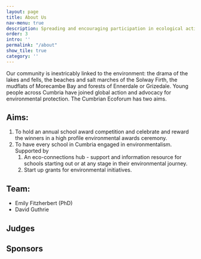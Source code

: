 ```yaml
---
layout: page
title: About Us
nav-menu: true
description: Spreading and encouraging participation in ecological activity in Cumbria
order: 3
intro: ''
permalink: "/about"
show_tile: true
category: ''
---
```

Our community is inextricably linked to the environment: the drama of the lakes and fells, the beaches and salt marches of the Solway Firth, the mudflats of Morecambe Bay and forests of Ennerdale or Grizedale. Young people across Cumbria have joined global action and advocacy for environmental protection. The Cumbrian Ecoforum has two aims.

## Aims:

1. To hold an annual school award competition and celebrate and reward the winners in a high profile environmental awards ceremony.
2. To have every school in Cumbria engaged in environmentalism. Supported by
   1. An eco-connections hub - support and information resource for schools starting out or at any stage in their environmental journey.
   2. Start up grants for environmental initiatives.

## Team:

* Emily Fitzherbert (PhD)
* David Guthrie

## Judges

## Sponsors

